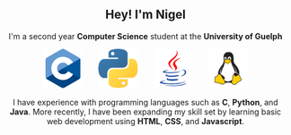 <h2 align="center">Hey! I'm Nigel</h2>
<p align="center">I'm a second year <strong>Computer Science</strong> student at the <strong>University of Guelph</strong></p>

<p align="center"><img width="70" alt="C" src="https://raw.githubusercontent.com/ngeldvis/ngeldvis/main/rsc/imgs/c.png">&emsp;&emsp;<img width="70" alt="Python" src="https://raw.githubusercontent.com/ngeldvis/ngeldvis/main/rsc/imgs/python.png">&emsp;&emsp;<img width="70" alt="Java" src="https://raw.githubusercontent.com/ngeldvis/ngeldvis/main/rsc/imgs/java.png">&emsp;&emsp;<img width="70" alt="Linux" src="https://raw.githubusercontent.com/ngeldvis/ngeldvis/main/rsc/imgs/linux.png"> </p>

<p align="center">I have experience with programming languages such as <strong>C</strong>, <strong>Python</strong>, and <strong>Java</strong>. More recently, I have been expanding my skill set by learning basic web development using <strong>HTML</strong>, <strong>CSS</strong>, and <strong>Javascript</strong>.</p>
